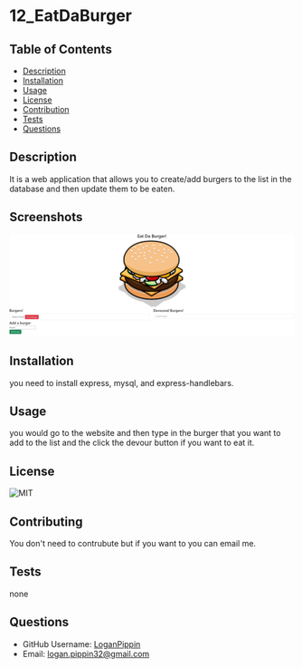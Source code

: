 # 12_EatDaBurger

## Table of Contents

- [Description](#Description)
- [Installation](#Installation)
- [Usage](#Usage)
- [License](#License)
- [Contribution](#Contribution)
- [Tests](#Tests)
- [Questions](#Questions)

## Description

It is a web application that allows you to create/add burgers to the list in the database and then update them to be eaten.

## Screenshots

![Deployed app](./public/assets/img/DA.png)

## Installation

you need to install express, mysql, and express-handlebars.

## Usage

you would go to the website and then type in the burger that you want to add to the list and the click the devour button if you want to eat it.

## License

![MIT](https://img.shields.io/badge/license-MIT-brightgreen)

## Contributing

You don't need to contrubute but if you want to you can email me.

## Tests

none

## Questions

- GitHub Username: [LoganPippin](github.com/LoganPippin)
- Email: logan.pippin32@gmail.com
